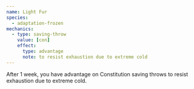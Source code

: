 ```yaml
---
name: Light Fur
species:
  - adaptation-frozen
mechanics:
  - type: saving-throw
    value: [con]
    effect:
      type: advantage
      note: to resist exhaustion due to extreme cold
---
```

After 1 week, you have advantage on Constitution saving throws to resist exhaustion due to extreme cold.
